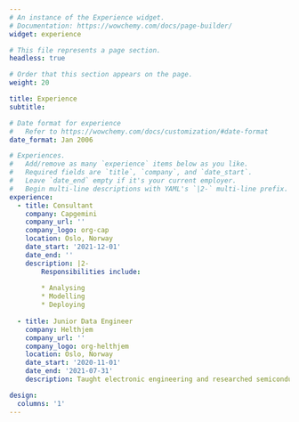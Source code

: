 ```yaml
---
# An instance of the Experience widget.
# Documentation: https://wowchemy.com/docs/page-builder/
widget: experience

# This file represents a page section.
headless: true

# Order that this section appears on the page.
weight: 20

title: Experience
subtitle:

# Date format for experience
#   Refer to https://wowchemy.com/docs/customization/#date-format
date_format: Jan 2006

# Experiences.
#   Add/remove as many `experience` items below as you like.
#   Required fields are `title`, `company`, and `date_start`.
#   Leave `date_end` empty if it's your current employer.
#   Begin multi-line descriptions with YAML's `|2-` multi-line prefix.
experience:
  - title: Consultant
    company: Capgemini
    company_url: ''
    company_logo: org-cap
    location: Oslo, Norway
    date_start: '2021-12-01'
    date_end: ''
    description: |2-
        Responsibilities include:
        
        * Analysing
        * Modelling
        * Deploying
        
  - title: Junior Data Engineer
    company: Helthjem
    company_url: ''
    company_logo: org-helthjem
    location: Oslo, Norway
    date_start: '2020-11-01'
    date_end: '2021-07-31'
    description: Taught electronic engineering and researched semiconductor physics.

design:
  columns: '1'
---
```

